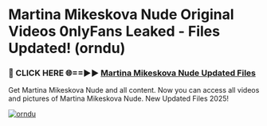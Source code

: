 # Martina Mikeskova Nude Original Videos 0nlyFans Leaked - Files Updated! (orndu)

<h3>🔴 CLICK HERE 🌐==►► <a href="https://tinyurl.com/52m3yx9h" rel="nofollow">Martina Mikeskova Nude Updated Files</a></h3>

Get Martina Mikeskova Nude and all content. Now you can access all videos and pictures of Martina Mikeskova Nude. New Updated Files 2025!

[![orndu](https://i.imgur.com/TnHtlc8.gif)](https://tinyurl.com/52m3yx9h)
